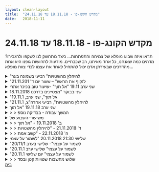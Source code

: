 ```yaml
---
layout: clean-layout
title:  "מקדש הקונג-פו - 18.11.18 עד 24.11.18"
date:   2018-11-11
---
```

# מקדש הקונג-פו - 18.11.18 עד 24.11.18 
תראו איזה שבוע מופלא של צמיחה והתפתחות... כיצד מתחשק לנו לשקפו ולהגבירו? מדהים כמה שאנחנו, כל אחד מאיתנו, רב שכבתיים. מודעות לתחושות גופנו היא אחת מהדרכים שבעזרתן אדם יכול להתחיל לאחד את עצמו לכדי צוות מופלא...

<details>
                    <summary>"להיחלץ מהשטויות" רביעי בשמונה בער</summary>
                    היה שיעור מהנה עם בועז ובן,<br> הגעתי לנקודת המפגש ב7:35 ודקה אחרי בועז הזמין אותי להתחיל איתו את השיעור.<br> התאמנו על דילוגים במקום עם מבט לפרטנר, מתיחות שונות, טכניקת הדיפת בעיטה עם רגל ובעיטה לכיוון הראש, טכניקת חסימת בעיטה עם הידיים ושליחת בעיטה לכיוון הרגל של הפרטנר, דיוק של כמה תנועות מחמשת החיות, סימונים עם הידיים לכיוון הגוף תוך כדי התאמנות על קלילות רגליים, קשר עין, שלווה פנימית, מודעות לנשימה.<br> <br> במהלך השיעור הייתי די מבסוט על התפקוד הגופני שלי - הרגשתי שמבחינה גופנית מצבי לא רע בכלל ואני מצליח לבצע את ההנחיות בצורה טובה. מין תחושת התקדמות למרות התחושה שליוותה אותי בזמן האחרון שאני קצת לא בשיא שלי.<br> <br> השיעור הרשמי נגמר בשמונה ורבע<br> ולאחריו שאלתי את בן שאלה על עבודה פנימית של&nbsp;&nbsp;ראיית מחשבות.<br> ההכוונה של בן הייתה:<br> לשנות את ההגדרה ממחשבות לתכנים שעולים בי.<br> לראות את הדבר שרואה את התכנים.<br> העבודה היא הראייה ולא ההגדרה של התהליך, לראות בסקרנות את מה שסובל.<br> <br> תודה!
                  </details><details>
                    <summary>"לזקוף את הראש" – שעור יום ד' 21.11.201</summary>
                    שעת ההגעה שלי: 6:34 – משת&#39;: אינגריד, יואב – מנחה: בן, אינגריד<br> <br> הגעתי לנקודת המפגש ראשונה, אחרי היעדרות של 2 שעורים, לקראת התאוששות משפעת שבגללה ביטלתי השתתפות בשיעור יומיים קודם לכן.<br> ערב קודם לכן עדכנתי אותו שאגיע לשיעור הפעם, אך שאני עדיין חלשה ושאעדיף שיעור שקט ורגוע.<br> <br> הגעתי בנינוחות, נהנית לחזור לשיעור קונג פו. שמתי לב שטרם הקדשתי זמן למדיטציית בקר. עכשיו היה הזמן המתאים לכך.<br> חקרתי לרגע קצר מה ברצוני לעשות עם השיעור שלי והמרחב הזה. זמן קצר לאחר מכן בן הופיע, משייט על קורקינט חשמלי. לאחר חיבוק אמיץ בן הנחה אותי להמתין כדקה לאחר הגעתו של יואב ואז להתחיל את השיעור של שנינו כשאני עוברת לגן דובנוב. בן מיד עזב את המרחב.<br> בינתיים התיישבתי וביררתי מה מבקש להגיע אלי: קלילות, חדות ושמחה.<br> <br> כעבור כ-5 ד&#39; הגיע יואב. פתחנו בשיחה נעימה ונינוחה. כעבור דקה הודעתי לו שהשיעור עובר דרכי ושלעינו לקחת את התיק ולעבור לגן דובנוב תוך כדי שיחה חופשית ונעימה. נהניתי מההליכה יחד עם יואב ונהניתי מהשיחה. החלפנו חוויות על הטיול האחרון שלנו – יואב לשנגחאי שבסין ואני ברחבי הארץ עם קבוצת אדריכלים שוויצרים. הקשבתי בעניין רב ליואב ותוך כדי שהקשבתי לו חוויתי את עצמי בתוך החוויה שלו. כשאני סיפרתי על החוויות שלי הרגשתי שהוא בקשב מלא ולגמרי מבין על מה אני מדברת.<br> <br> הגענו לגן דובנוב ובן הנחה אותי להמשיך את השיעור של שנינו כרצוני, כשבאפשרותי לשנות מיקום בכל רגע. תוך זמן קצר בן נפרד מאיתנו ועזב את המקום.<br> אני ויואב הקדשנו זמן רב להגמשת הגוף, כל אחד בדרכו. הייתה לי תחושה שהעיסוק הממושך בגמישות מתאים גם ליואב. תוך כדי כך גם שילבתי מעט תרגילי כוח, כי חשתי שלמרות חווייה כללית של חולשה, הגוף שלי מבקש גם לעשות מעט מאמץ פיזי: ביצעתי כפיפות בטן, כפיפו ידיים, הרמת רגליים ועוד. הרגשתי שהגעתי לרמה חדשה של קשב עמוק לגוף, מבלי לשאול שאלות ומבלי להתווכח. פשוט השתדלתי להוציא לפועל את מה שהוא ביקש לעשות. היה טוב למתוח את השרירים. הכל בעדינות וברגש.<br> <br> התפניתי לשירותים – עדיין נדרש לי מאמץ מסויים של התגברות על הרצון העיוור והעיקש &quot;להחזיק מעמד&quot; ולוותר על כך.<br> בשעה 7:35 הרגשתי שכעת ניתן להרפות מהחלק הפיזי של השיעור ולעבור לחלק יותר פנימי.<br> הנחיתי אותנו לקחת את היק ולעבור למקום אחר תוך כדי שיחה מהנה.<br> לאחר מכן הונחינו לציין נושאים שאנחנו אסירי תודה עליהם. היה כיף. לאחר שכל מאיתנו מנה כ-8-10 נושאים, עברנו ללונדון מיניסטור ונכנסנו לבית קפה באבן גבירול שכבר ישבנו בו פעם, כשיואב הנחה אותנו. הזמנו שתיה ומשהו קטן לאכול ועברנו להתיישב ליד שולחן.<br> הנושא שהתבקשנו לשוחח עליו כעת היה: דברים שלמדנו לאחרונה. שוחחנו על כך משך קרוב לשעה, עד השעה 8:40 בערך, בהנאה גדולה מאוד, כשכל אחד מאיתנו מדבר לחילופין או מקשיב עניין רב לשני.<br> בסיום השיעור הרשמי חשנו שנינו בשמחה והנאה רבה, חוויתי את הסביבה כמוארת במיוחד. כל תחושות החולשה שחווייתי קודם לכן התאדו ונעלמו.<br> יואב אישר לי שגם לו היה מתאים מאוד שיעור שקט ורגוע.<br> זה היה כמו קסם – בעזרתו של בן.<br> חשתי אסירות תודה רבה מאוד, אנרגיה מוגברת ושמחה וקלילות. בהחלט עם ראש זקוף! מדהים!<br>
                  </details><details>
                    <summary>שני ערב 19.11 "אל תוך" -שיעור טוב בכיכר אתרי</summary>
                    היה שיעור נפלא<br> האם אני זוכרת מה היה בו?<br> <br> מי היו: אני, שיר, אסא, ריב, רפאל, סשה, ישי<br> <br> במהלך ההליכה לנקודת המפגש התבוננתי על תכנים שעלו בי<br> הבאתי מודעות, וקבלה<br> המשכתי לצפות<br> <br> היה מענין שאחר כך בן הנחה ממש בזה.<br> <br> לפעמים אני מגיעה לשיעור עם מטען או שמטען עולה, וכששיר שם זה נעים/מרגיע/בטוח. אני אוהבת אותה מאד, אם החיים שלי הם ספר, אז שיר בספר זאת דמות מלאכית שתמיד עושה טוב בלראות אותה. היא מקום בטוח ומוגן עבורי.<br> מעניין אם היא קוראת את זה חח. זה בעיקר בשביל הדיווח שלי.<br> <br> <br> מה היה?<br> בן נתן לי תרגילי תנועה?<br> את יכולה לבעוט ככה? בעטתי<br> את יכולה לקפוץ ככה? ניסיתי<br> עכשיו תעברי בין התרגילים לפי ההנחיות הפנימיות שלך<br> <br> קפיצה על המעקה העגול<br> בעיטת צד עם כיפופי הרגלים<br> התחלתי בסבבה ואז<br> מפגש עם המקום בי שמכירה שפתאום מרגיש חסר אנרגיה. כמו משהו שבבת אחת מכבה אותו בגלל הנחייה/מילים מסויימות<br> תחושת חוסר כוח. כמו כוח מאגי שיוצר בבת אחת כזה ופפפפ<br> <br> חיפשתי את המקום לחזור לזה.<br> עבר איש בוגר יחסית שהסתכל בצורה שפירשתי כלא נעימה<br> פתאום מיד התמלאתי באנרגיה ובעטתי לגובה, כשאני בועטת לגובה שלו..אליו כזה (מרחוק. לא באמת אליו אלא הוא ההשראה)<br> מי ידע שאנרגיה של כוחניות/שליליות/אנרגיה רגשית יכולה לתת כל כך הרבה כוח!<br> זה עזר לי והוציא אותי מהמצב של חוסר הכוח<br> ומאז המשכתי לבעוט ולעשות את התרגילים וחזרתי לעצמי כזה :)<br> <br> אוקיי, משהו אחר שמעיר בי כאב רגשי<br> יושבת ומנסה לחוות את זה<br> <br> זה חזק. זה טוב. זה מקום מאד פנימי ועכשיו יש לי גישה אליו<br> זה מקום שפעיל בצורה נדירה, רק כשקורה משהו שאני מרגישה מותקפת רגשית, נעלבת<br> וואלה יש שם כאב חזק מהעבר<br> אני לא מרגישה את הכאב הזה בדרך כלל<br> אז ככה זה מרגיש.<br> אני מכירה את זה, זה קרה לי גם שההיא כתבה בקבוצת אקהרט טולה בעבר. וחשתי מותקפת.<br> <br> הזדמנות פז לחוש לעומק.<br> חשתי וחשתי וחשתי.<br> מתישהו זה גם הביא תחושת חולשה ורעד מסוים.<br> הבנתי שהחולשה הזאת היא צורה של כאב רגשי ואיפשרתי לעצמי ממש להרגיש אותה<br> והפלא ופלא היא השתחררה אחרי זמן. לא ניסיתי לשחרר אותה בכלל.<br> זה היה ממש מעצים. כי זאת אנרגיה בי שמחכה לקשב וחישה ממני. חוהצלחתי <img src="http://www.timg.co.il/tapuzForum/images/Emo23.gif" alt="|לב|"> <img src="http://www.timg.co.il/tapuzForum/images/Emo39.gif" alt="|פרח|"><br> <br> נדמה לי גם סביבות 20:00 עד 22:00
                  </details><details>
                    <summary>18.11.2018 שני בבוקר "מצטיינים בדרכנו</summary>
                    שיעור חשוב אני חושבת. אני עם יואב.<br> אני לא זוכרת הרבה, אבל את הדבר העיקרי כן. <br> הגעתי מוקדם. <br> בגינת דובנוב,&nbsp;&nbsp;הרבה מאוד עבודה חופשית, וגם עבודה שבה יואב מנחה אותי להנחות אותנו. <br> אחת העבודות היתה שיחה חופשית, שבה פתחתי את הנושא שהפריע לי רבות וזה איזו תחושה של חוסר חופש בתוך ההנחיה של יואב, כאילו אני מצופה לעשות משהו בהקשבה להנחיה או בכלל, והרבה מאוד התנגדות שלי לכך. ממש חוסר יכולת שלי לעבוד עם זה, תקיעות. <br> השיחה פתחה הרבה דברים, קודם כל עלו הרבה אי הבנות, יואב הרגיש כמובן התנגדות אבל ייחס אותה למשהו אחר לגמרי. תוך כדי השיחה עלו תובנות על השענות עלי, תובנות לגבי למה קשה לי להתנהל בחופשיות כשאני מרגישה ציפיות או מחשבות או תחושות אחרות מצד האחר, ועוד. <br> עלו גם תובנות שלי לגבי יואב שחלקתי עם יואב. <br> בעקבות השיחה הרגשתי שינוי משמעותי בדבר הזה, והרגשתי שגם על יואב היתה לשיחה השפעה מאוד גדולה.<br> אחר כך יואב הנחה אותי להנחות אותנו במשהו שקשור בזה ואז כשיסתיים התרגיל יגמר השיעור. &quot;תחמנתי&quot; ועשיתי שני תרגילים שחיברתי לתרגיל אחד - כמה דקות של עבודה מאוד אנרגטית חופשית עם הגוף, ואז עבודה בישיבה, אני אומרת כמה רגשות או חוויות והתבוננות במה שעולה, ואז שוב והפעם להתבונן במה שעולה בתגובה לכל הרגשות האלו. ההתבוננות בתגובה היתה מאוד משמעותית, הרגדשתי שוב עבור שנינו. <br> תודה רבה. חופש.&nbsp;&nbsp;<br> <br>  <br>
                  </details><details>
                    <summary>"אל תוך", שני ערב, 19.11.1</summary>
                    עבודה עם ריב על קרב.<br> <br> עבודה לבד על בעיטות.<br> <br> דמיון שלי בבוקר מרגיש את הגוף. <br> <br> מד חיוביות: בודק מה רמת החיוביות שלי כרגע. נניח מ-1 עד 10. ואולי עולה במספרים קצת. <br> <br> חישת הגוף, תשומת לב לתוך עצמי, קבלה של מה שיש בתוכי, שימת לב לזרם האסוציאציות הסוחף.<br> <br> ניהול עצמי של סוף השיעור: מדיטציה, צפייה בקרב בין ריב ואסא, טיול שיעורי.<br> <br> בשיעור היו: ריב, אסא, מיכל, שיר, סשה ורפאל.<br> <br> זמן: משמונה וקצת אולי, עד איזה עשר כזה.
                  </details><details>
                    <summary>"להיחלץ מהשטויות", רביעי אחרה"צ, 21.11.1</summary>
                    הגעתי בארבע וחצי לנקודת המפגש והתחלתי את השיעור אפשר לומר. בהתחלה אנדרלמוסיה שלמה בתוכי, ולאט לאט באמת סוג של היחלצות כזאת כמו שכתוב בכותרת.<br> <br> ההיחלצות לוותה במספר פויינטרים: <br> <br> בהתחלה קצת תשומת לב לשקט שיש מסביבי, שמתקיים במקביל לרעש שיש בתוכי. <br> <br> אחר כך אי מתן ביטוי חיצוני ל&quot;טרפת&quot; הפנימית. <br> <br> הסתכלות על העולם מסביבי כמו על סרט ואז להוסיף לסרט גם את העולם הפנימי כך שהסרט הוא דו כיווני.<br> <br> משהו שרשמתי לי בשלב זה: רותם את הסוסים הפראיים והם הופכים לחדי קרן ססגוניים. רשמתי את זה כשמתי לב לתנועה פנימית מסויימת שעשיתי: הרגשתי רגשות שגועים בי וכשהצלחתי להסכים שהם יהיו, ולהרגיש אותם קצת יותר, זה הרגיש טוב, נעים, מחיה.<br> <br> בערך אחרי שעה בן הגיע ואמר שהוא עכשיו עוד תלמיד בשיעור איתי.<br> <br> שוחחנו קצת ונכנסתי לאיזה לופ בראש שלי, סוג של מיינד פאק קטן, ובן שאל אם אני באיזה סרט עכשיו ועניתי שכן. לאיזה רגע או שניים הצלחתי להרגיש את המיינד פאק יותר בבירור ולהיות קצת מופרד ממנו. זה עזר. <br> <br> ביטאתי מול בן כמה דברים שחשתי מולו, השלכות שיש לי עליו, זה שיחרר.<br> <br> אמרתי לבן שכרגע הדבר שהכי בוער לי להתעסק בו זה האנדרלמוסיה שנמצאת בתוכי, ושהיא מהוות איזה 95% מהחיים שלי.<br> הוא הציע לנסח זאת אחרת. אולי &quot;עד עכשיו האנדרלומסיה היוותה 95% מהחיים שלי&quot;. קצת כמו שכותבים שיר, כל מילה חשובה.<br> <br> אחר כך בהצעתי עשינו קרב, אולי הקרב הראשון שלי. עצרנו מדי פעם כשהיה משהו ללמוד ממנו.<br> <br> שמתי לב בשיעור <b>עד כמה גמיש המצב הפנימי ומשתנה כל כך הרבה כל הזמן.</b><br> <br> לבסוף ישבנו ושוחחנו.<br> <br> בן נתן לי כמה הנחיות מגניבות: <br> <br> לשים לב מה אני כבר יודע לחולל בתוכי שעושה לי טוב.<br> <br> לשים לב אל עצמי של לפני השכבות שהצטרפו אלי. גיל שנה או שנתיים נגיד. אפשר גם אל עצמי של גיל 7. ואז ללכת אחורנית לגיל שנה, שנתיים (לפני שחליתי במחלה שדי שינתה אותי). <br> <br> שני התרגילים האלה השפיעו עלי לטובה.<br> <br> השיעור הרשמי הסתיים ברגע שהתלמיד הנוסף הראשון הגיע לנקודת המפגש. זה היה בועז שעבון. בשעה 19:00 או אולי 18:45 כזה.<br> <br> אחרי השיעור הרשמי קצת נשארתי בנקודת המפגש ועדיין הייתי בסוג של שיעור.<br> <br> היה מעולה.
                  </details><details>
                    <summary>שני ערב 19.11.18 "אל תוך</summary>
                    שיעור קונג-פו יוצא דופן ביום יוצא דופן<br> <br> הגעתי אליו בסביבות שבע ועשרה אולי? כן, נראה לי. רפאל היה שם כבר. עובד ולומד בשקט לבדו. התמקמתי לא רחוק ממנו והתחלתי לי את השיעור. החלק הראשון שלי כלל התערסלות נעימה מאוד ועמוקה בתוך גופי ועצמי, הרגיש כמו משהו שפתח עבורי את החלקים הבאים נכון. העומק היה מפתיע, העונג היה מפתיע, מין אושר זך כזה באיכות חדשה. אחרי זה הגיע חלק תנועתי שהיה נעים מאוד גם הוא. והנחיה פנימית שקיבלתי להיות כל הזמן בתוך הנחיה שמנוסחת לי ברור וצלול. <br> <br> זמן מה לאחר מכן ריב ואני וניסינו להתחיל לעבוד יחד וכמעט מיד נאספנו על ידי בן. <br> <br> ...אל תוך הדרכה מדיטטיבית עמוקה. פירוק של תנועה פנימית שאני מכיר היטב ל-3 חלקים. אחד מהחלקים היה תשומת לב אל תחושות הגוף.&nbsp;&nbsp;האם השנייה הייתה תשומת לב אל הזרמים העוברים בי. האם השלישית הייתה אל זרם המחשבות העובר בי? אינני זוכר די מכך. עבר זמן רב מידי מהשיעור ועד שהגעתי לכתוב זאת. אני זוכר שהייתה גם תנועה פנימית רביעית כלשהי. אבל מה שאני הכי זוכר זה שבשלב כלשהו קיבלתי הנחיה פנימית להניע ולהניח את גופי באופנים שיהיו לי נכונים. חזרה שוב ההרגשה המופלאה שעלתה בתחילת השיעור של התערסלות מתוקה בתוך עצמי. החלק השני של ההנחיה הזו היה בזוגות ושלישיות, ואני עבדתי עם רפאל ועם סאשה. אני זוכר שדיברנו על רגעי היזכרות במהלך היום יום ורפאל שאל אותי כמה כאלה יש לי במהלך היום שלי ואני ניחשתי שבין 7 ל-20, תלוי ביום. ואחר כך שאלתי את עצמי אם לא שיקרתי והפרזתי. האפקט של זה היה שלמחרת ספרתי. נדמה לי שאולי הטווח שנתתי היה קצת אופטימי בממוצע. אבל לא מופרך. זה גם תלוי מה הסטנדרט שאני משתמש בו. בסטנדרטים מחמירים יותר הטווח הזה יכול גם להיות 2-4.&nbsp;&nbsp;וכמובן בסטנדרטים מחמירים עוד יותר הוא יכול להיות, בממוצע, 0.<br> <br> לאחר מכן אני ורפאל קיבלנו הנחיה להכניע אחד את השני על הרצפה, כאשר אנחנו מתעדפים את ההרמוניה העמוקה עם הקרקע גבוה יותר מאשר את הביצוע בפרמטר ההכנעות. העבודה הייתה לי טובה באופן מיוחד. היא הייתה המשך של ההנחיה הקודמת שקיבלתי להניח ולהניח את הגוף. ועכשיו כשהמשכתי אותה על הקרקע עם רפאל, הייתה לי הרגשה של שקט גופני עמוק ומקודש בזמן שנאבקנו. פה ושם חרגתי החוצה וחטפתי איזו שריטה. אבל מאוד בקטנה. רוב הזמן הייתי במקדש. נהנה מאוד. <br> <br> אחר כך עבדתי עם סאשה על הקרב שלה. התחלנו את העבודה בתרגילי נגיעות שונים בגוף של פרטנר, לעתים עם ניסיון להימנע מכך שנינגע בעצמנו ולעתים פחות. עשינו בבטן, בפדחת, בכתפיים, ברגליים. לעתים שילובים של שניים מהם. <br> <br> בן אסף אותי לעבודה עם ריב. סבב אחד של העבודה הזו שבה אנו ממטירים 120 חבטות זה על זה, והשני מגן על עצמו. אני זוכר מספר דברים מרגשים ומיוחדים מאוד מהעבודה הזו. היה רגע מסוים בעבודה שבו התחלתי לראות את המסלולים של החבטות המומטרות עלי, ככה שיכולתי יותר לחמוק מהם. מזכיר חוויות שהיו לי במשחקי גו, ובהזזות, שפתאום אני רואה את המשחק יותר לעומק. כאילו נפתחה לי הראיה. דבר נוסף - דימיתי שריב הוא רובוט משוכלל ללימודי אמנויות לחימה שמכוון כרגע על סטינג גבוה. לתלמידים מתקדמים. <br> <br> בזמן שאני הייתי התוקף, בן עצר אותי באמצע והדגים עלי צורה אחרת לעשות את התרגיל הזה. להמטיר גשם. לא בבודדות. קודם כל שמחתי שנשארה לי צלילות גבוהה מספיק כדי להחזיר כמה כניסות תוך כדי שהוא ממטיר עלי את גשם הכאפות הזה. האנרגיה של זה הייתה מהממת למדי. לאחר מכן כשחזרתי לעבוד עם ריב הפניתי כלפיו את אותו הדבר מספר פעמים. התוצאה הייתה דומה לתוצאה שחוויתי אני מבן. וזה היה לי חדש. זה גם עלה לי בהרבה אנרגיה והתחלתי להתנשף מאוד. נאלצתי לעצור לנוח מספר פעמים. הייתה תחושה של פריצת מחסום רגשי שהייתה לי משמעותית מאוד (מיכל קלטה את זה מיד וחגגה את זה איתי. וואו איזה חדות קליטה).<br> <br> לאחר מכן הסתיים השיעור שלנו. אך בעצם נמשך בשיחה עם בן על הדבר הזה שעברנו. <br> דובר על סביבת העבודה הזו. על גשם מול בודדות. על איך להמשיך מכאן. על איך לייצר כאלה רק שנינו, ושזה יהיה נעים וטוב. <br> <br> כאמור, שיעור מופלא ויוצא דופן<br> <br> תודה רבה!!!<br> <br>
                  </details><details>
                    <summary>> > המשך עבודה - בבדיקה נוספ</summary>
                    מסתבר שההערכה שלי על 7 עד 20 לא הייתה אופטימית, אלא מאוד ריאליסטית, ואפילו צנועה. אם כי ייתכן מאוד שעצם תהליך הבדיקה משפיעה לטובה על התדירות ומטה את הנתונים. מכל מקום, פחות אכפת לי האובייקטיביות, ויותר איכפת לי התהליך שמתרחש בזמן שתכנת הבדיקה רצה, אז אני משאיר אותה פעילה עד להודעה חדשה.
                  </details><details>
                    <summary>משיעורי השבוע של</summary>
                    לפי <a href=http://www.tapuz.co.il/communa/viewmsgcommuna.asp?communaid=40780&msgid=57225749 target=_blank style=color:blue>המפה הזאת</a>
                  </details><details>
                    <summary>> > ב' 19.11.2018 - "אל תוך</summary>
                    עם שיר, מיכל, ישי, אסא ורפאל, בנקודת המפגש (כיכר אתרים).<br> משבע עשרים ומשהו עד סביבות<br> אה<br> עשר ככל הנראה.<br>
                  </details><details>
                    <summary>> > ד' 21.11.2018 - "להיחלץ מהשטויות</summary>
                    מכמה דקות לשבע, בנקודת המפגש בכיכר חסידי אומות עולם.<br> עם ישי בן-נר (אחרי השיעור שלו), בועז, נעה, אליאור ואסא.<br> <br> חלק בן חמישים דקות בדיוק עם נעה, במעגל בכיכר.<br> המשך עם בועז, ביקור אסא לעבודה משולשת קצרה אך משמעותית, והמשך עם בועז עד סביבות עשר ועשרים.
                  </details><details>
                    <summary>> > ה' 22.11.2018 - "קשב אמת</summary>
                    משש ושתי דקות, עם יניב (שהנחה את השיעור המיוחד), בועז ואסא, בנקודת המפגש בגן יעקב.<br> עד שבע ועשרים, שבע וחצי כזה, נדמה לי.<br> (השיעור הזה שלפניו איבדתי את הרב-קו והדוד המיובש מהרכבת שיחזר לי אותו, ואחריו התארחתי בשיעור היכרות עם body source שבן עשה בגן צמח)
                  </details><details>
                    <summary>שלישי 21:30 20.11.2018 "לשמור על עצמי</summary>
                    סביבה פנימית &quot;מאתגרת&quot;: כל מיני דרמות, סרטים, רגשות שקשורים לכל מיני דברים. אני מאפשר לדברים להיות, להרגיש הכל ,לאפשר לאנרגיה להיות. לחוש את זה כאנרגיה ולאפשר לה לעשות מה שהיא עושה, לתת לטבע הזה להיות. אני שם לב לא רק לתחושות הללו אלא גם לפרשנות המכאיבה, וגם שם לב לכל מה שהוא לא זה, כגון התחושות ברגע הזה שלא קשורות לזה. מתמסר, ומתמסר גם לחוסר הצלחה. שם לב למאמץ ומנסה לעבוד נכון יותר ובאופן שמחובר יותר לחיים שלי עכשיו.<br> <br> הסביבה החיצונית משתנית - אני עושה כל מיני קרבות, ויש אתגר חדש - להמשיך בעבודה הפנימית גם בסיטואציה הזו. אחר כך, בהנחיה של אורי ובהמשך בהנחיה של ליעוז, גם, פחות מתחבר לתרגילים הפיזיים והלחימתיים שניתנים לי. קולט שהאתגר שלי כרגע הוא יותר פנימי - להמשיך את מה שאני עושה גם בתרגולים חיצוניים. זה אימון טוב. מרגיש שזה אימון טוב לסביבה הפנימית. מרגיש אם את חוסר החיבור, הרצון שייגמר או שיהיה משהו אחר. גם זה נכלל בתור תחושה ואני מאפשר גם לאנרגיה הזו להיות. <br> <br> מי שולט במי? אני באנרגיה או האנרגיה בי? <br> אני מאפשר לה להיות והיא פחות שולטת בי. <br> <br> משתמש גם באמנות המשחק (שלא יראו עליי שום מצוקה) על מנת להרגיש טוב יותר את &quot;קופסת האנרגיה&quot; הזו והיא נעשית ברורה יותר ומובדלת מכל השאר.<br> <br> השיעור התחיל ב20:30 והסתיים בסביבות 23:15.<br> <br> כל זה נכתב במחברת מיד לאחר השיעור.<br>
                  </details><details>
                    <summary>"לשמור על עצמי"- שלישי בערב 20/11/1</summary>
                    הגעה <br> התחל חימום <br> שלושה מכוונים מבן - כיף לי , נעים לי , משמעותי לי <br> אלו מלווים את כל השיעור<br> קרבות עם חגי בנסיון להישאר במוקדים - קרב רגליים עד שאחד מפסיק עם איי או די . קרבות ידיים עדינים בידיים פתוחות. <br> סיום השיעור עם ליעוז - חימום צוואר , חימום / אומנות תנועה ואז אומנות לחימה- כתפיים , מרפקים, אמות , שורשי כפות הידיים, אצבעות. אגן , ברכיים, שוקיים , קרסולים. בהונות. <br> גם כאן ניסיתי להישאר ממוקד בשלושת המוקדים . <br>
                  </details><details>
                    <summary>"לשמור על עצמי" שלישי ערב 20.11.1</summary>
                    תרגול מחשבות והתנועה שמתרחשת בתוכי. <br> תנועה חיצונית, תרגול מחשבות והתנועה שמתרחשת בתוכי.<br> שטויות במיץ <br> קטן עליי <br> זה בסדר<br> <br> התחושות שעלו במהלך השיעור בתגובה לכל מחשבה בנפרד, הגילוי שהתחושה משתנה למרות שהמחשבה כביכול נשארת אותו דבר היתה נעימה מאד. <br> במהלך השבוע מצאתי את עצמי אומרת אחת משלושת המחשבות בסיטואציות מסויימות, יותר את המחשבה האחרונה, ושמתי לב מיד אחרי שאמרתי אותה שעולה בי מין שמחה, כמו חבר מוכר וטוב שבא לבקר ברגע מתאים, זה היה ממש כיף. <br> תודה :)
                  </details><details>
                    <summary>"לשמור על עצמי" יום שלישי 20.11.1</summary>
                    שטויות במיץ<br> קטן עלי<br> הכול בסדר<br> <br> תירגול של המילים אם זה פנימי ואם זה חיצוני<br> תרגול חיצוני מול פרטנריט מסייע לתת משמעות שונה למשפט.<br> <br> כתיבה&nbsp;&nbsp;וחזרה על המילים מסייע ומאוד מקלה על היום יום בלקבל פרופורציות ולהכיל את היום. <br> תחילת שבוע ברגע שזה לא במודעות מורגשת התחושה של העומס היום יומי.<br>
                  </details><details>
                    <summary>> > שלוש מחשבות שטויות קטן ובסד</summary>
                    תרגול תרגול תרגול<br> לדמיין סיטואציות שונות<br> להגיד בקול בלי קשר לסיטואציות<br> סיטואציות מהעבר
                  </details><a href="javascript:history.back()">בית</a>